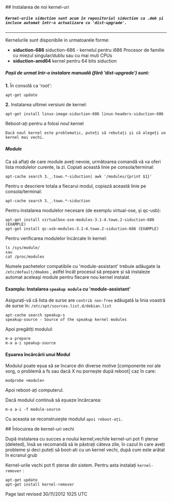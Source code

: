 <div id="main-page"></div>
<div class="divider" id="kern-upgrade"></div>
## Instalarea de noi kernel-uri

##### `Kernel-urile siduction sunt acum în repositoriul siduction ca .deb și incluse automat într-o actualizare cu 'dist-upgrade'.` 


---

Kernelurile sunt disponibile in urmatoarele forme:

+  **siduction-686**  siduction-686 - kernelul pentru i686 Procesor de familie cu miezul singular/dublu sau cu mai muti CPUs  
+  **siduction-amd64**  kernel pentru 64 bits siduction  

##### Pașii de urmat într-o instalare manuală (fără 'dist-upgrade') sunt:

 **1.**  În consolă ca 'root':

~~~  
apt-get update  
~~~

 **2.** Instalarea ultimei versiuni de kernel:

~~~  
apt-get install linux-image-siduction-686 linux-headers-siduction-686  
~~~

Reboot-ați pentru a folosi noul kernel

`Dacă noul kernel este problematic, puteți să rebutați și să alegeți un kernel mai vechi.` 

##### Module

Ca să aflați de care module aveți nevoie, următoarea comandă vă va oferi lista modulelor curente, la zi. Copiati această linie pe consola/terminal:

~~~  
apt-cache search 3._.towo.*-siduction| awk '/modules/{print $1}'  
~~~

Pentru o descriere totala a fiecarui modul, copiază această linie pe consola/terminal:

~~~  
apt-cache search 3._.towo.*-siduction  
~~~

Pentru instalarea modulelor necesare (de exemplu virtual-ose, și qc-usb):

~~~  
apt-get install virtualbox-ose-modules-3.1-4.towo.2-siduction-686 (EXAMPLE)  
apt-get install qc-usb-modules-3.1-4.towo.2-siduction-686 (EXAMPLE)  
~~~

Pentru verificarea modulelor încărcate în kernel:

~~~  
ls /sys/module/  
sau  
cat /proc/modules  
~~~

Numele pachetelor compatibile cu 'module-assistant' trebuie adăugate la `/etc/default/dmakms` , astfel încât procesul să prepare și să instaleze automat aceleași module pentru fiecare nou kernel instalat.

#### Examplu: Instalarea `speakup module`  cu 'module-assistant'

Asigurați-vă că lista de surse are `contrib non-free`  adăugată la linia voastră de surse în: `/etc/apt/sources.list.d/debian.list`  

~~~  
apt-cache search speakup-s  
speakup-source - Source of the speakup kernel modules  
~~~

Apoi pregătiți modulul:

~~~  
m-a prepare  
m-a a-i speakup-source  
~~~

#### Eșuarea încărcării unui Modul

Modulul poate eșua să se încarce din diverse motive [componente noi ale xorg, o problemă a fs sau dacă X nu pornește după reboot] caz în care:

~~~  
modprobe <module>  
~~~

Apoi reboot-ați computerul.

Dacă modulul continuă să eșueze încărcarea:

~~~  
m-a a-i -f module-source  
~~~

Cu aceasta se reconstruiește modulul `apoi reboot-ați.` 

<div class="divider" id="kern-remove"></div>
## Înlocuirea de kernel-uri vechi

După instalarea cu succes a noului kernel,vechile kernel-uri pot fi șterse (deleted), însă se recomandă să le păstrați câteva zile, în cazul în care aveți probleme și deci puteți să boot-ati cu un kernel vechi, după cum este arătat în ecranul grub

Kernel-urile vechi pot fi șterse din sistem. Pentru asta instalați `kernel-remover` :

~~~  
apt-get update  
apt-get install kernel-remover  
~~~

<div id="rev">Page last revised 30/11/2012 1025 UTC</div>
